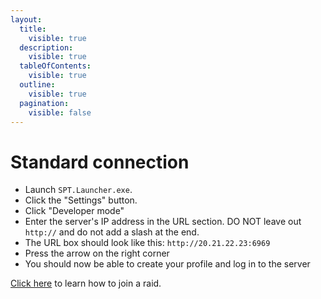 ```yaml
---
layout:
  title:
    visible: true
  description:
    visible: true
  tableOfContents:
    visible: true
  outline:
    visible: true
  pagination:
    visible: false
---
```


# Standard connection

* Launch `SPT.Launcher.exe`.
* Click the "Settings" button.
* Click "Developer mode"
* Enter the server's IP address in the URL section. DO NOT leave out `http://` and do not add a slash at the end.
* The URL box should look like this: `http://20.21.22.23:6969`
* Press the arrow on the right corner
* You should now be able to create your profile and log in to the server

[Click here](standard-connection.md#joining-a-raid) to learn how to join a raid.
